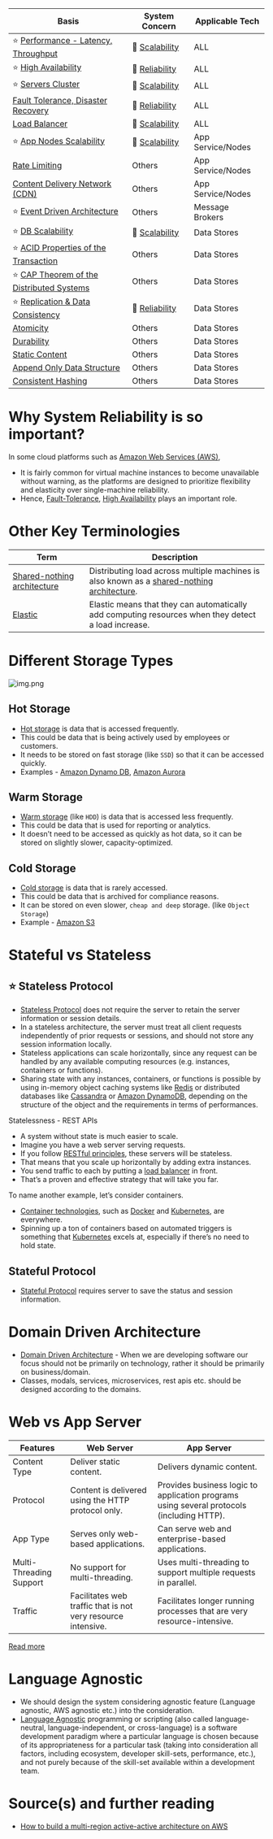 
| Basis                                                                                                  | System Concern                                     | Applicable Tech   |
|--------------------------------------------------------------------------------------------------------|----------------------------------------------------|-------------------|
| :star: [Performance - Latency, Throughput](Scalability/LatencyThroughput.md)                           | :rocket: [Scalability](Scalability/Readme.md)      | ALL               |
| :star: [High Availability](Reliability/HighAvailability.md)                                            | :handshake: [Reliability](Reliability/Readme.md)   | ALL               |
| :star: [Servers Cluster](Scalability/ServersCluster.md)                                                | :rocket: [Scalability](Scalability/Readme.md)      | ALL               |
| [Fault Tolerance, Disaster Recovery](Reliability/FaultTolerance&DisasterRecovery.md)                   | :handshake: [Reliability](Reliability/Readme.md)   | ALL               |
| [Load Balancer](Scalability/LoadBalancer.md)                                                           | :rocket: [Scalability](Scalability/Readme.md)      | ALL               |
| :star: [App Nodes Scalability](Scalability/AppNodesScalability.md)                                     | :rocket: [Scalability](Scalability/Readme.md)      | App Service/Nodes |
| [Rate Limiting](../../3_HLDDesignProblems/RateLimiterAPI/Readme.md)                                    | Others                                             | App Service/Nodes |
| [Content Delivery Network (CDN)](CDNs/CDNs.md)                                                         | Others                                             | App Service/Nodes |
| :star: [Event Driven Architecture](EventDrivenArchitecture.md)                                         | Others                                             | Message Brokers   |
| :star: [DB Scalability](Scalability/DBScalability.md)                                                  | :rocket: [Scalability](Scalability/Readme.md)      | Data Stores       |
| :star: [ACID Properties of the Transaction](ACIDPropertyTransaction.md)                                | Others                                             | Data Stores       |
| :star: [CAP Theorem of the Distributed Systems](CAPTheorem.md)                                         | Others                                             | Data Stores       |
| :star: [Replication & Data Consistency](Reliability/ReplicationLagAndDataConsistency.md)               | :handshake: [Reliability](Reliability/Readme.md)   | Data Stores       |
| [Atomicity](Atomicity.md)                                                                              | Others                                             | Data Stores       |
| [Durability](Durability.md)                                                                            | Others                                             | Data Stores       |
| [Static Content](CDNs/StaticContentWithCDN.md)                                                         | Others                                             | Data Stores       |
| [Append Only Data Structure](AppendOnlyDataStructure.md)                                               | Others                                             | Data Stores       |
| [Consistent Hashing](ConsistentHashing.md)                                                             | Others                                             | Data Stores       |

# Why System Reliability is so important?

In some cloud platforms such as [Amazon Web Services (AWS)](../../2_AWSComponents/Readme.md),
- It is fairly common for virtual machine instances to become unavailable without warning, as the platforms are designed to prioritize flexibility and elasticity over single-machine reliability.
- Hence, [Fault-Tolerance](Reliability/FaultTolerance&DisasterRecovery.md), [High Availability](Reliability/HighAvailability.md) plays an important role.

# Other Key Terminologies

| Term                        | Description                                                                                                                                             |
|-----------------------------|---------------------------------------------------------------------------------------------------------------------------------------------------------|
| [Shared-nothing architecture](https://en.wikipedia.org/wiki/Shared-nothing_architecture) | Distributing load across multiple machines is also known as a [shared-nothing architecture](https://en.wikipedia.org/wiki/Shared-nothing_architecture). |
| [Elastic](https://www.merriam-webster.com/dictionary/elastic)                     | Elastic means that they can automatically add computing resources when they detect a load increase.                                                     |

# Different Storage Types

![img.png](https://www.ctera.com/wp-content/uploads/2019/02/Ctera-Cool-Medium-Hot-Graphic-051122.jpg)

## Hot Storage
- [Hot storage](https://www.ctera.com/company/blog/differences-hot-warm-cold-file-storage/) is data that is accessed frequently.
- This could be data that is being actively used by employees or customers.
- It needs to be stored on fast storage (like `SSD`) so that it can be accessed quickly.
- Examples - [Amazon Dynamo DB](../../2_AWSComponents/6_DatabaseServices/AmazonDynamoDB/Readme.md), [Amazon Aurora](../../2_AWSComponents/6_DatabaseServices/AmazonRDSAurora)

## Warm Storage
- [Warm storage](https://www.ctera.com/company/blog/differences-hot-warm-cold-file-storage/) (like `HDD`) is data that is accessed less frequently.
- This could be data that is used for reporting or analytics.
- It doesn’t need to be accessed as quickly as hot data, so it can be stored on slightly slower, capacity-optimized.

## Cold Storage
- [Cold storage](https://www.ctera.com/company/blog/differences-hot-warm-cold-file-storage/) is data that is rarely accessed.
- This could be data that is archived for compliance reasons.
- It can be stored on even slower, `cheap and deep` storage. (like `Object Storage`)
- Example - [Amazon S3](../../2_AWSComponents/7_StorageServices/AmazonS3.md)

# Stateful vs Stateless

## :star: Stateless Protocol
- [Stateless Protocol](https://www.geeksforgeeks.org/difference-between-stateless-and-stateful-protocol/) does not require the server to retain the server information or session details.
- In a stateless architecture, the server must treat all client requests independently of prior requests or sessions, and should not store any session information locally.
- Stateless applications can scale horizontally, since any request can be handled by any available computing resources (e.g. instances, containers or functions).
- Sharing state with any instances, containers, or functions is possible by using in-memory object caching systems like [Redis](../3_DatabaseComponents/In-Memory-Cache/Redis) or distributed databases like [Cassandra](../3_DatabaseComponents/NoSQL-Databases/ApacheCasandra.md) or [Amazon DynamoDB](../../2_AWSComponents/6_DatabaseServices/AmazonDynamoDB/Readme.md), depending on the structure of the object and the requirements in terms of performances.

Statelessness - REST APIs
- A system without state is much easier to scale.
- Imagine you have a web server serving requests.
- If you follow [RESTful principles](../2_APITechOptions/REST.md), these servers will be stateless.
- That means that you scale up horizontally by adding extra instances.
- You send traffic to each by putting a [load balancer](Scalability/LoadBalancer.md) in front.
- That’s a proven and effective strategy that will take you far.

To name another example, let’s consider containers.
- [Container technologies](../6a_ContainerOrchestrationServices/Readme.md), such as [Docker](../6a_ContainerOrchestrationServices/Docker/Readme.md) and [Kubernetes](../6a_ContainerOrchestrationServices/Kubernates.md), are everywhere.
- Spinning up a ton of containers based on automated triggers is something that [Kubernetes](../6a_ContainerOrchestrationServices/Kubernates.md) excels at, especially if there’s no need to hold state.

## Stateful Protocol
- [Stateful Protocol](https://www.geeksforgeeks.org/difference-between-stateless-and-stateful-protocol/) requires server to save the status and session information.

# Domain Driven Architecture
- [Domain Driven Architecture](https://www.geeksforgeeks.org/domain-driven-design-ddd/) - When we are developing software our focus should not be primarily on technology, rather it should be primarily on business/domain.
- Classes, modals, services, microservices, rest apis etc. should be designed according to the domains.

# Web vs App Server

| Features                | Web Server                                                   | App Server                                                                                |
|-------------------------|--------------------------------------------------------------|-------------------------------------------------------------------------------------------|
| Content Type            | Deliver static content.                                      | Delivers dynamic content.                                                                 |
| Protocol                | Content is delivered using the HTTP protocol only.           | Provides business logic to application programs using several protocols (including HTTP). |
| App Type                | Serves only web-based applications.                          | Can serve web and enterprise-based applications.                                          |
| Multi-Threading Support | No support for multi-threading.                              | Uses multi-threading to support multiple requests in parallel.                            |
| Traffic                 | Facilitates web traffic that is not very resource intensive. | Facilitates longer running processes that are very resource-intensive.                    |

[Read more](https://www.educative.io/answers/web-server-vs-application-server)

# Language Agnostic
- We should design the system considering agnostic feature (Language agnostic, AWS agnostic etc.) into the consideration.
- [Language Agnostic](https://en.wikipedia.org/wiki/Language-agnostic) programming or scripting (also called language-neutral, language-independent, or cross-language) is a software development paradigm where a particular language is chosen because of its appropriateness for a particular task (taking into consideration all factors, including ecosystem, developer skill-sets, performance, etc.), and not purely because of the skill-set available within a development team.

# Source(s) and further reading
- [How to build a multi-region active-active architecture on AWS](https://acloudguru.com/blog/engineering/why-and-how-do-we-build-a-multi-region-active-active-architecture)


